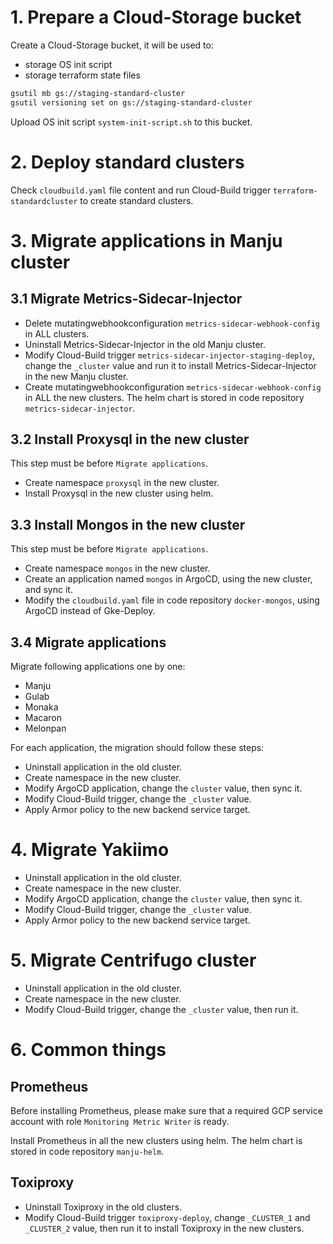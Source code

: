 # 1. Prepare a Cloud-Storage bucket

Create a Cloud-Storage bucket, it will be used to:
- storage OS init script
- storage terraform state files

```sh
gsutil mb gs://staging-standard-cluster
gsutil versioning set on gs://staging-standard-cluster
```

Upload OS init script `system-init-script.sh` to this bucket.

# 2. Deploy standard clusters

Check `cloudbuild.yaml` file content and run Cloud-Build trigger `terraform-standardcluster` to create standard clusters.

# 3. Migrate applications in Manju cluster

## 3.1 Migrate Metrics-Sidecar-Injector

- Delete mutatingwebhookconfiguration `metrics-sidecar-webhook-config` in ALL clusters.
- Uninstall Metrics-Sidecar-Injector in the old Manju cluster.
- Modify Cloud-Build trigger `metrics-sidecar-injector-staging-deploy`, change the `_cluster` value and run it to install Metrics-Sidecar-Injector in the new Manju cluster.
- Create mutatingwebhookconfiguration `metrics-sidecar-webhook-config` in ALL the new clusters. The helm chart is stored in code repository `metrics-sidecar-injector`.

## 3.2 Install Proxysql in the new cluster

This step must be before `Migrate applications`.

- Create namespace `proxysql` in the new cluster.
- Install Proxysql in the new cluster using helm.

## 3.3 Install Mongos in the new cluster

This step must be before `Migrate applications`.

- Create namespace `mongos` in the new cluster.
- Create an application named `mongos` in ArgoCD, using the new cluster, and sync it.
- Modify the `cloudbuild.yaml` file in code repository `docker-mongos`, using ArgoCD instead of Gke-Deploy.

## 3.4 Migrate applications

Migrate following applications one by one:
- Manju
- Gulab
- Monaka
- Macaron
- Melonpan

For each application, the migration should follow these steps:
- Uninstall application in the old cluster.
- Create namespace in the new cluster.
- Modify ArgoCD application, change the `cluster` value, then sync it.
- Modify Cloud-Build trigger, change the `_cluster` value.
- Apply Armor policy to the new backend service target.


# 4. Migrate Yakiimo

- Uninstall application in the old cluster.
- Create namespace in the new cluster.
- Modify ArgoCD application, change the `cluster` value, then sync it.
- Modify Cloud-Build trigger, change the `_cluster` value.
- Apply Armor policy to the new backend service target.

# 5. Migrate Centrifugo cluster

- Uninstall application in the old cluster.
- Create namespace in the new cluster.
- Modify Cloud-Build trigger, change the `_cluster` value, then run it.


# 6. Common things

## Prometheus

Before installing Prometheus, please make sure that a required GCP service account with role `Monitoring Metric Writer` is ready.

Install Prometheus in all the new clusters using helm. The helm chart is stored in code repository `manju-helm`.

## Toxiproxy

- Uninstall Toxiproxy in the old clusters.
- Modify Cloud-Build trigger `toxiproxy-deploy`, change `_CLUSTER_1` and `_CLUSTER_2` value, then run it to install Toxiproxy in the new clusters.


